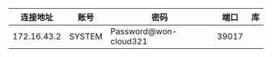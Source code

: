 | 连接地址        | 账号 | 密码           | 端口   | 库       |
|-------------|----|--------------|------|---------|
| 172.16.43.2 | SYSTEM | Password@won-cloud321 | 39017 |  |
